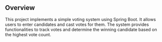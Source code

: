 ## Overview
This project implements a simple voting system using Spring Boot. It allows users to enter candidates and cast votes for them. The system provides functionalities to track votes and determine the winning candidate based on the highest vote count.
